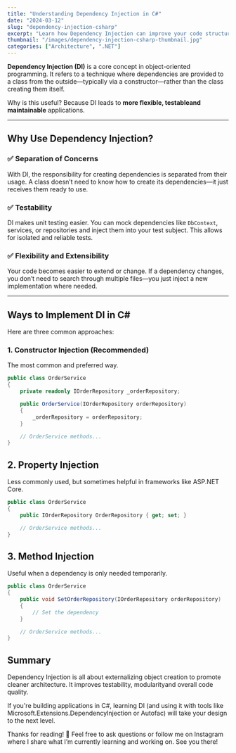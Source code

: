 ```yaml
---
title: "Understanding Dependency Injection in C#"
date: "2024-03-12"
slug: "dependency-injection-csharp"
excerpt: "Learn how Dependency Injection can improve your code structure, make your applications more testableand increase flexibility. A practical overview with C# examples."
thumbnail: "/images/dependency-injection-csharp-thumbnail.jpg"
categories: ["Architecture", ".NET"]
---
```


**Dependency Injection (DI)** is a core concept in object-oriented programming. It refers to a technique where dependencies are provided to a class from the outside—typically via a constructor—rather than the class creating them itself.

Why is this useful? Because DI leads to **more flexible, testableand maintainable** applications.

---

## Why Use Dependency Injection?

### ✅ Separation of Concerns  
With DI, the responsibility for creating dependencies is separated from their usage. A class doesn’t need to know how to create its dependencies—it just receives them ready to use.

### ✅ Testability  
DI makes unit testing easier. You can mock dependencies like `DbContext`, services, or repositories and inject them into your test subject. This allows for isolated and reliable tests.

### ✅ Flexibility and Extensibility  
Your code becomes easier to extend or change. If a dependency changes, you don’t need to search through multiple files—you just inject a new implementation where needed.

---

## Ways to Implement DI in C#

Here are three common approaches:

### 1. **Constructor Injection (Recommended)**

The most common and preferred way.

```csharp
public class OrderService
{
    private readonly IOrderRepository _orderRepository;

    public OrderService(IOrderRepository orderRepository)
    {
        _orderRepository = orderRepository;
    }

    // OrderService methods...
}
```

## 2. Property Injection
Less commonly used, but sometimes helpful in frameworks like ASP.NET Core.

```csharp
public class OrderService
{
    public IOrderRepository OrderRepository { get; set; }

    // OrderService methods...
}
```

## 3. Method Injection
Useful when a dependency is only needed temporarily.

```csharp
public class OrderService
{
    public void SetOrderRepository(IOrderRepository orderRepository)
    {
        // Set the dependency
    }

    // OrderService methods...
}
```

## Summary
Dependency Injection is all about externalizing object creation to promote cleaner architecture. It improves testability, modularityand overall code quality.

If you're building applications in C#, learning DI (and using it with tools like Microsoft.Extensions.DependencyInjection or Autofac) will take your design to the next level.

Thanks for reading! 🙌
Feel free to ask questions or follow me on Instagram where I share what I’m currently learning and working on. See you there!